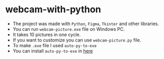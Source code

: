 # webcam-with-python
* The project was made with `Python`, `Figma`, `Tkinter` and other libraries.
* You can run `webcam-picture.exe` file on Windows PC. 
* It takes 10 pictures in one cycle.
* If you want to customize you can use `webcam-picture.py` file.
* To make `.exe` file I used `auto-py-to-exe` 
* You can install `auto-py-to-exe` in <a href="https://pypi.org/project/auto-py-to-exe/">here</a>
